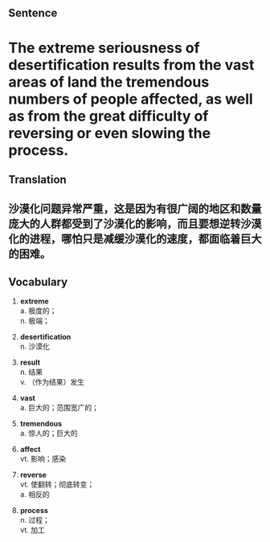 ## Sentence

<h1>The extreme seriousness of desertification results from the vast areas of land the tremendous numbers of people affected, as well as from the great difficulty of reversing or even slowing the process.</h1>

## Translation

<h2>沙漠化问题异常严重，这是因为有很广阔的地区和数量庞大的人群都受到了沙漠化的影响，而且要想逆转沙漠化的进程，哪怕只是减缓沙漠化的速度，都面临着巨大的困难。</h2>


## Vocabulary     

1. **extreme**     
a. 极度的；       
n. 极端；     

2. **desertification**      
n. 沙漠化       

3. **result**        
n. 结果      
v. （作为结果）发生         

4. **vast**        
a. 巨大的；范围宽广的；         

5. **tremendous**         
a. 惊人的；巨大的        

6. **affect**       
vt. 影响；感染       

7. **reverse**        
vt. 使翻转；彻底转变；      
a. 相反的       

8. **process**       
n. 过程；      
vt. 加工       

